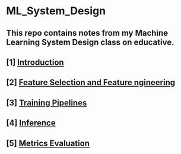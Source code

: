# ML_System_Design
This repo contains notes from my Machine Learning System Design class on educative.
------------------------------------------
## [1] [Introduction](https://github.com/Harsha2409/ML_System_Design/blob/main/Introduction.md)
## [2] [Feature Selection and Feature ngineering](https://github.com/Harsha2409/ML_System_Design/blob/main/Feature-Selection-and-Feature-Engineering.md)
## [3] [Training Pipelines]()
## [4] [Inference]()
## [5] [Metrics Evaluation]()
